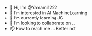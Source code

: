 - 👋 Hi, I’m @Yamami1222
- 👀 I’m interested in AI MachineLearning
- 🌱 I’m currently learning JS
- 💞️ I’m looking to collaborate on ...
- 📫 How to reach me ... Better not

<!---
Yamami1222/Yamami1222 is a ✨ special ✨ repository because its `README.md` (this file) appears on your GitHub profile.
You can click the Preview link to take a look at your changes.
--->
